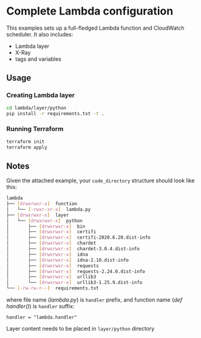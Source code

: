 # Complete Lambda configuration

This examples sets up a full-fledged Lambda function and CloudWatch scheduler. It also includes:

* Lambda layer
* X-Ray
* tags and variables

## Usage

### Creating Lambda layer

```bash
cd lambda/layer/python
pip install -r requirements.txt -t .
```

### Running Terraform

```bash
terraform init
terraform apply
```

## Notes

Given the attached example, your `code_directory` structure should look like this:

```bash
lambda
├── [drwxrwxr-x]  function
│   └── [-rwxr-xr-x]  lambda.py
├── [drwxrwxr-x]  layer
│   └── [drwxrwxr-x]  python
│       ├── [drwxrwxr-x]  bin
│       ├── [drwxrwxr-x]  certifi
│       ├── [drwxrwxr-x]  certifi-2020.6.20.dist-info
│       ├── [drwxrwxr-x]  chardet
│       ├── [drwxrwxr-x]  chardet-3.0.4.dist-info
│       ├── [drwxrwxr-x]  idna
│       ├── [drwxrwxr-x]  idna-2.10.dist-info
│       ├── [drwxrwxr-x]  requests
│       ├── [drwxrwxr-x]  requests-2.24.0.dist-info
│       ├── [drwxrwxr-x]  urllib3
│       └── [drwxrwxr-x]  urllib3-1.25.9.dist-info
└── [-rw-rw-r--]  requirements.txt
```

where file name (*lambda.py*) is `handler` prefix, and function name (*def handler()*) is `handler` suffix:

```hcl
handler = "lambda.handler"
```

Layer content needs to be placed in `layer/python` directory

